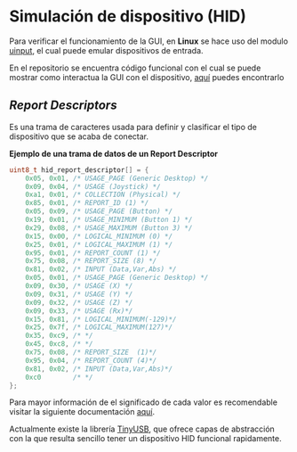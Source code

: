 # Simulación de dispositivo (HID)

Para verificar el funcionamiento de la GUI, en **Linux** se hace uso del modulo
[uinput](https://www.kernel.org/doc/html/v4.12/input/uinput.html), el cual puede emular
dispositivos de entrada.

En el repositorio se encuentra código funcional con el cual se puede mostrar como 
interactua la GUI con el dispositivo, [aquí](https://github.com/janc18/CAE32/tree/main/Codigo/Device_simulation)
puedes encontrarlo

## _Report Descriptors_

Es una trama de caracteres usada para definir y clasificar el tipo de dispositivo
que se acaba de conectar.

**Ejemplo de una trama de datos de un Report Descriptor**

```c
uint8_t hid_report_descriptor[] = {
    0x05, 0x01, /* USAGE_PAGE (Generic Desktop) */
    0x09, 0x04, /* USAGE (Joystick) */
    0xa1, 0x01, /* COLLECTION (Physical) */
    0x85, 0x01, /* REPORT_ID (1) */
    0x05, 0x09, /* USAGE_PAGE (Button) */
    0x19, 0x01, /* USAGE_MINIMUM (Button 1) */
    0x29, 0x08, /* USAGE_MAXIMUM (Button 3) */
    0x15, 0x00, /* LOGICAL_MINIMUM (0) */
    0x25, 0x01, /* LOGICAL_MAXIMUM (1) */
    0x95, 0x01, /* REPORT_COUNT (1) */
    0x75, 0x08, /* REPORT_SIZE (8) */
    0x81, 0x02, /* INPUT (Data,Var,Abs) */
    0x05, 0x01, /* USAGE_PAGE (Generic Desktop) */
    0x09, 0x30, /* USAGE (X) */
    0x09, 0x31, /* USAGE (Y) */
    0x09, 0x32, /* USAGE (Z) */
    0x09, 0x33, /* USAGE (Rx)*/
    0x15, 0x81, /* LOGICAL_MINIMUM(-129)*/
    0x25, 0x7f, /* LOGICAL_MAXIMUM(127)*/
    0x35, 0xc9, /* */
    0x45, 0xc8, /* */
    0x75, 0x08, /* REPORT_SIZE  (1)*/
    0x95, 0x04, /* REPORT_COUNT (4)*/
    0x81, 0x02, /* INPUT (Data,Var,Abs)*/
    0xc0        /* */
};
```
Para mayor información de el significado de cada valor es recomendable visitar la
siguiente documentación [aquí](https://www.usb.org/sites/default/files/documents/hid1_11.pdf).

Actualmente existe la librería [TinyUSB](https://docs.tinyusb.org/en/latest/), que ofrece
capas de abstracción con la que resulta sencillo tener un dispositivo HID funcional 
rapidamente.


